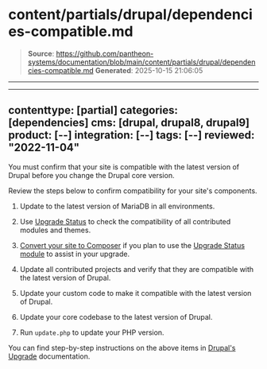 # content/partials/drupal/dependencies-compatible.md

> **Source**: https://github.com/pantheon-systems/documentation/blob/main/content/partials/drupal/dependencies-compatible.md
> **Generated**: 2025-10-15 21:06:05

---

---
contenttype: [partial]
categories: [dependencies]
cms: [drupal, drupal8, drupal9]
product: [--]
integration: [--]
tags: [--]
reviewed: "2022-11-04"
---

You must confirm that your site is compatible with the latest version of Drupal before you change the Drupal core version.
 
Review the steps below to confirm compatibility for your site's components.

1. Update to the latest version of MariaDB in all environments.

1. Use [Upgrade Status](https://www.drupal.org/project/upgrade_status) to check the compatibility of all contributed modules and themes.

1. [Convert your site to Composer](/guides/composer-convert) if you plan to use the [Upgrade Status module](https://www.drupal.org/project/upgrade_status/) to assist in your upgrade.

1. Update all contributed projects and verify that they are compatible with the latest version of Drupal.

1. Update your custom code to make it compatible with the latest version of Drupal.

1. Update your core codebase to the latest version of Drupal.

1. Run `update.php` to update your PHP version.

You can find step-by-step instructions on the above items in [Drupal's Upgrade](https://www.drupal.org/docs/upgrading-drupal) documentation.
